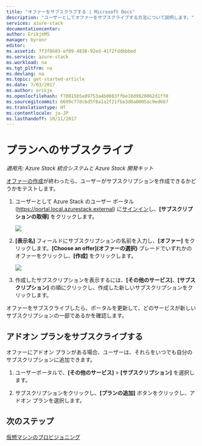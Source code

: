 ```yaml
---
title: "オファーをサブスクラブする | Microsoft Docs"
description: "ユーザーとしてオファーをサブスクライブする方法について説明します。"
services: azure-stack
documentationcenter: 
author: ErikjeMS
manager: byronr
editor: 
ms.assetid: 7f3f8683-ef09-4838-92ed-41f2fddbbbed
ms.service: azure-stack
ms.workload: na
ms.tgt_pltfrm: na
ms.devlang: na
ms.topic: get-started-article
ms.date: 7/03/2017
ms.author: erikje
ms.openlocfilehash: f70815b5e89753a4b0083ffbe10d9920062d1ff0
ms.sourcegitcommit: 6699c77dcbd5f8a1a2f21fba3d0a0005ac9ed6b7
ms.translationtype: HT
ms.contentlocale: ja-JP
ms.lasthandoff: 10/11/2017
---
```

# <a name="subscribe-to-an-offer"></a>プランへのサブスクライブ

*適用先: Azure Stack 統合システムと Azure Stack 開発キット*

[オファーの作成](azure-stack-create-offer.md)が終わったら、ユーザーがサブスクリプションを作成できるかどうかをテストします。

1. ユーザーとして Azure Stack のユーザー ポータル (https://portal.local.azurestack.external) に[サインイン](azure-stack-connect-azure-stack.md)し、**[サブスクリプションの取得]** をクリックします。

   ![](media/azure-stack-subscribe-plan-provision-vm/image01.png)
2. **[表示名]** フィールドにサブスクリプションの名前を入力し、**[オファー]** をクリックします。**[Choose an offer]\(オファーの選択\)** ブレードでいずれかのオファーをクリックし、**[作成]** をクリックします。

   ![](media/azure-stack-subscribe-plan-provision-vm/image02.png)
3. 作成したサブスクリプションを表示するには、**[その他のサービス]**、**[サブスクリプション]** の順にクリックし、作成した新しいサブスクリプションをクリックします。  

オファーをサブスクライブしたら、ポータルを更新して、どのサービスが新しいサブスクリプションの一部であるかを確認します。

## <a name="subscribe-to-an-add-on-plan"></a>アドオン プランをサブスクライブする
オファーにアドオン プランがある場合、ユーザーは、それらをいつでも自分のサブスクリプションに追加できます。  

1. ユーザーポータルで、**[その他のサービス]** > **[サブスクリプション]** を選択します。

2. サブスクリプションをクリックし、**[プランの追加]** ボタンをクリックし、アドオン プランを選択します。



## <a name="next-steps"></a>次のステップ
[仮想マシンのプロビジョニング](azure-stack-provision-vm.md)
